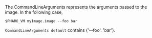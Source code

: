 The CommandLineArguments represents the arguments passed to the image.
In the following case,

	$PHARO_VM myImage.image --foo bar
	
`CommandLineArguments default` contains {'--foo'. 'bar'}.